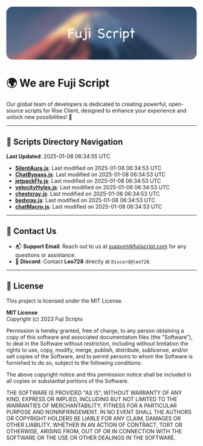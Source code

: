 ![Banner](.github/b.webp)

# 🌍 **We are Fuji Script**

Our global team of developers is dedicated to creating powerful, open-source scripts for Rise Client, designed to enhance your experience and unlock new possibilities! 🌟

---
<!-- SCRIPTS_NAVIGATION_START -->
## 📂 **Scripts Directory Navigation**

**Last Updated**: 2025-01-08 06:34:55 UTC

- **[SilentAura.js](scripts/SilentAura.js)**: Last modified on 2025-01-08 06:34:53 UTC
- **[ChatBypass.js](scripts/ChatBypass.js)**: Last modified on 2025-01-08 06:34:53 UTC
- **[jetpackFly.js](scripts/jetpackFly.js)**: Last modified on 2025-01-08 06:34:53 UTC
- **[velocityHylex.js](scripts/velocityHylex.js)**: Last modified on 2025-01-08 06:34:53 UTC
- **[chestxray.js](scripts/chestxray.js)**: Last modified on 2025-01-08 06:34:53 UTC
- **[bedxray.js](scripts/bedxray.js)**: Last modified on 2025-01-08 06:34:53 UTC
- **[chatMacro.js](scripts/chatMacro.js)**: Last modified on 2025-01-08 06:34:53 UTC

<!-- SCRIPTS_NAVIGATION_END -->

---

## 💬 **Contact Us**  
- 📬 **Support Email**: Reach out to us at [support@fujiscript.com](mailto:support@fujiscript.com) for any questions or assistance.  
- 💬 **Discord**: Contact **Leo728** directly at `Discord@leo728`.

---

## 📜 **License**

This project is licensed under the MIT License.  

**MIT License**  
Copyright (c) 2023 Fuji Scripts  

Permission is hereby granted, free of charge, to any person obtaining a copy of this software and associated documentation files (the "Software"), to deal in the Software without restriction, including without limitation the rights to use, copy, modify, merge, publish, distribute, sublicense, and/or sell copies of the Software, and to permit persons to whom the Software is furnished to do so, subject to the following conditions:  

The above copyright notice and this permission notice shall be included in all copies or substantial portions of the Software.  

THE SOFTWARE IS PROVIDED "AS IS", WITHOUT WARRANTY OF ANY KIND, EXPRESS OR IMPLIED, INCLUDING BUT NOT LIMITED TO THE WARRANTIES OF MERCHANTABILITY, FITNESS FOR A PARTICULAR PURPOSE AND NONINFRINGEMENT. IN NO EVENT SHALL THE AUTHORS OR COPYRIGHT HOLDERS BE LIABLE FOR ANY CLAIM, DAMAGES OR OTHER LIABILITY, WHETHER IN AN ACTION OF CONTRACT, TORT OR OTHERWISE, ARISING FROM, OUT OF OR IN CONNECTION WITH THE SOFTWARE OR THE USE OR OTHER DEALINGS IN THE SOFTWARE.  
